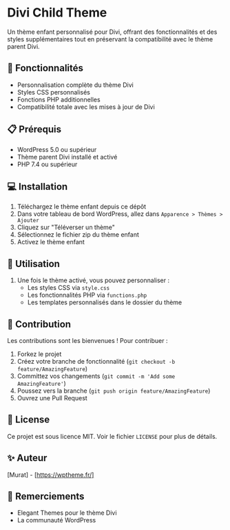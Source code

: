 # Divi Child Theme

Un thème enfant personnalisé pour Divi, offrant des fonctionnalités et des styles supplémentaires tout en préservant la compatibilité avec le thème parent Divi.

## 🚀 Fonctionnalités

- Personnalisation complète du thème Divi
- Styles CSS personnalisés
- Fonctions PHP additionnelles
- Compatibilité totale avec les mises à jour de Divi

## 📋 Prérequis

- WordPress 5.0 ou supérieur
- Thème parent Divi installé et activé
- PHP 7.4 ou supérieur

## 💻 Installation

1. Téléchargez le thème enfant depuis ce dépôt
2. Dans votre tableau de bord WordPress, allez dans `Apparence > Thèmes > Ajouter`
3. Cliquez sur "Téléverser un thème"
4. Sélectionnez le fichier zip du thème enfant
5. Activez le thème enfant

## 🔧 Utilisation

1. Une fois le thème activé, vous pouvez personnaliser :
   - Les styles CSS via `style.css`
   - Les fonctionnalités PHP via `functions.php`
   - Les templates personnalisés dans le dossier du thème

## 🤝 Contribution

Les contributions sont les bienvenues ! Pour contribuer :

1. Forkez le projet
2. Créez votre branche de fonctionnalité (`git checkout -b feature/AmazingFeature`)
3. Committez vos changements (`git commit -m 'Add some AmazingFeature'`)
4. Poussez vers la branche (`git push origin feature/AmazingFeature`)
5. Ouvrez une Pull Request

## 📝 License

Ce projet est sous licence MIT. Voir le fichier `LICENSE` pour plus de détails.

## ✨ Auteur

[Murat] - [https://wptheme.fr/]

## 🙏 Remerciements

- Elegant Themes pour le thème Divi
- La communauté WordPress
